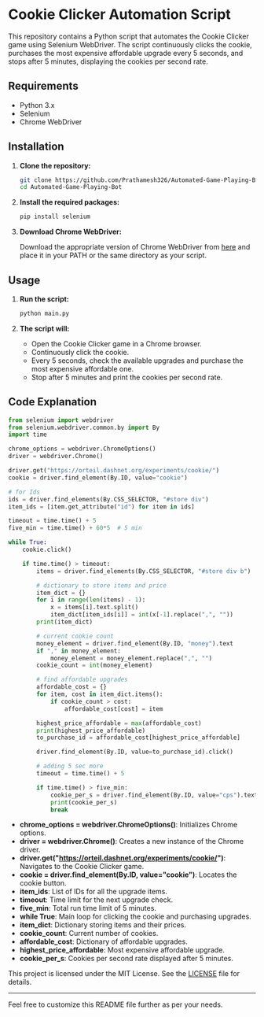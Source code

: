 
# Cookie Clicker Automation Script

This repository contains a Python script that automates the Cookie Clicker game using Selenium WebDriver. The script continuously clicks the cookie, purchases the most expensive affordable upgrade every 5 seconds, and stops after 5 minutes, displaying the cookies per second rate.

## Requirements

- Python 3.x
- Selenium
- Chrome WebDriver

## Installation

1. **Clone the repository:**

   ```sh
   git clone https://github.com/Prathamesh326/Automated-Game-Playing-Bot.git
   cd Automated-Game-Playing-Bot
   ```

2. **Install the required packages:**

   ```sh
   pip install selenium
   ```

3. **Download Chrome WebDriver:**

   Download the appropriate version of Chrome WebDriver from [here](https://sites.google.com/a/chromium.org/chromedriver/downloads) and place it in your PATH or the same directory as your script.

## Usage

1. **Run the script:**

   ```sh
   python main.py
   ```

2. **The script will:**
   - Open the Cookie Clicker game in a Chrome browser.
   - Continuously click the cookie.
   - Every 5 seconds, check the available upgrades and purchase the most expensive affordable one.
   - Stop after 5 minutes and print the cookies per second rate.

## Code Explanation

```python
from selenium import webdriver
from selenium.webdriver.common.by import By
import time

chrome_options = webdriver.ChromeOptions()
driver = webdriver.Chrome()

driver.get("https://orteil.dashnet.org/experiments/cookie/")
cookie = driver.find_element(By.ID, value="cookie")

# for Ids
ids = driver.find_elements(By.CSS_SELECTOR, "#store div")
item_ids = [item.get_attribute("id") for item in ids]

timeout = time.time() + 5
five_min = time.time() + 60*5  # 5 min

while True:
    cookie.click()

    if time.time() > timeout:
        items = driver.find_elements(By.CSS_SELECTOR, "#store div b")

        # dictionary to store items and price
        item_dict = {}
        for i in range(len(items) - 1):
            x = items[i].text.split()
            item_dict[item_ids[i]] = int(x[-1].replace(",", ""))
        print(item_dict)

        # current cookie count
        money_element = driver.find_element(By.ID, "money").text
        if "," in money_element:
            money_element = money_element.replace(",", "")
        cookie_count = int(money_element)

        # find affordable upgrades
        affordable_cost = {}
        for item, cost in item_dict.items():
            if cookie_count > cost:
                affordable_cost[cost] = item

        highest_price_affordable = max(affordable_cost)
        print(highest_price_affordable)
        to_purchase_id = affordable_cost[highest_price_affordable]

        driver.find_element(By.ID, value=to_purchase_id).click()

        # adding 5 sec more
        timeout = time.time() + 5

        if time.time() > five_min:
            cookie_per_s = driver.find_element(By.ID, value="cps").text
            print(cookie_per_s)
            break
```

- **chrome_options = webdriver.ChromeOptions()**: Initializes Chrome options.
- **driver = webdriver.Chrome()**: Creates a new instance of the Chrome driver.
- **driver.get("https://orteil.dashnet.org/experiments/cookie/")**: Navigates to the Cookie Clicker game.
- **cookie = driver.find_element(By.ID, value="cookie")**: Locates the cookie button.
- **item_ids**: List of IDs for all the upgrade items.
- **timeout**: Time limit for the next upgrade check.
- **five_min**: Total run time limit of 5 minutes.
- **while True**: Main loop for clicking the cookie and purchasing upgrades.
- **item_dict**: Dictionary storing items and their prices.
- **cookie_count**: Current number of cookies.
- **affordable_cost**: Dictionary of affordable upgrades.
- **highest_price_affordable**: Most expensive affordable upgrade.
- **cookie_per_s**: Cookies per second rate displayed after 5 minutes.

This project is licensed under the MIT License. See the [LICENSE](LICENSE) file for details.

---

Feel free to customize this README file further as per your needs.
